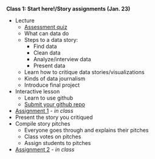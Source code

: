 **Class 1: Start here!/Story assignments (Jan. 23)**

* Lecture
	* [Assessment quiz](https://docs.google.com/forms/d/e/1FAIpQLSdN8j56FcuqKT0G_nCiGOrqiadN6Nqj9iAr9jxVN-m03TiyGA/viewform)
	* What can data do
	* Steps to a data story:
	   * Find data
	   * Clean data
	   * Analyze/interview data
	   * Present data
	* Learn how to critique data stories/visualizations
	* Kinds of data journalism
	* Introduce final project
* Interactive lesson
	*  Learn to use github
	*  [Submit your github repo](https://docs.google.com/forms/d/e/1FAIpQLSf9OIfKYRPcnt07dgIl5BPCWSg8C7xZ4RHErtlENUbyImGssA/viewform)
* [Assignment 1](../assignments/assignment1.md) - _in class_
* Present the story you critiqued
* Compile story pitches
	* Everyone goes through and explains their pitches
	* Class votes on pitches
	* Assign students to pitches
* [Assignment 2](../assignments/assignment2.md) - _in class_